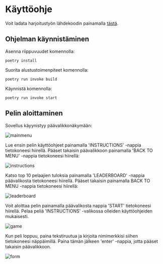 # Käyttöohje

Voit ladata harjoitustyön lähdekoodin painamalla [tästä]().

## Ohjelman käynnistäminen

Asenna riippuvuudet komennolla:

`poetry install`

Suorita alustustoimenpiteet komennolla:

`poetry run invoke build`

Käynnistä komennolla:

`poetry run invoke start`

## Pelin aloittaminen

Sovellus käyynistyy päävalikkonäkymään:

![mainmenu](/home/salojoki/ot-harjoitustyo/dokumentaatio/pictures/mainmenu_instructions.png)

Lue ensin pelin käyttöohjeet painamalla 'INSTRUCTIONS' -nappia tietokoneesi hiirellä.
Pääset takaisin päävalikkoon painamalla 'BACK TO MENU' -nappia tietokoneesi hiirellä:

![instructions](/home/salojoki/ot-harjoitustyo/dokumentaatio/pictures/instructions_instructions.png)

Katso top 10 pelaajien tuloksia painamalla 'LEADERBOARD' -nappia päävalikosta tietokoneesi hiirellä. 
Pääset takaisin painamalla BACK TO MENU -nappia tietokoneesi hiirellä:

![leaderboard](/home/salojoki/ot-harjoitustyo/dokumentaatio/pictures/leaderboard_instructions.png)

Voit aloittaa pelin painamalla päävalikosta nappia 'START' tietokoneesi hiirellä. 
Pelaa peliä 'INSTRUCTIONS' -valikossa olleiden käyttöohjeiden mukaisesti.

![game](/home/salojoki/ot-harjoitustyo/dokumentaatio/pictures/game_instructions.png)

Kun peli loppuu, paina tekstiruutua ja kirjoita nimimerkkisi siihen tietokoneesi näppäimillä. 
Paina tämän jälkeen 'enter' -nappia, jotta pääset takaisin päävalikkoon. 

![form](/home/salojoki/ot-harjoitustyo/dokumentaatio/pictures/form_instructions.png)
